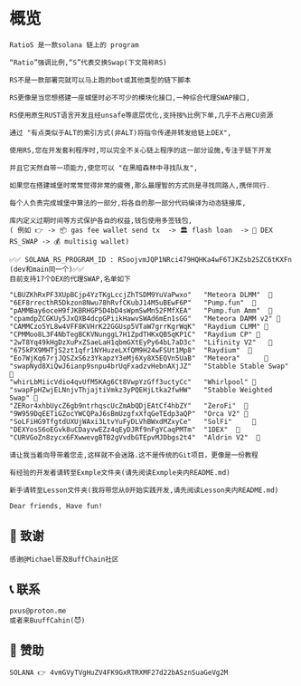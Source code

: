 # 概览

    RatioS 是一款solana 链上的 program 

    “Ratio”强调比例,“S”代表交换Swap(下文简称RS)

    RS不是一款部署完就可以马上跑的bot或其他类型的链下脚本

    RS更像是当您想搭建一座城堡时必不可少的模块化接口,一种综合代理SWAP接口,
    
    RS使用原生RUST语言开发且经unsafe等底层优化,支持按%比例下单,几乎不占用CU资源

    通过 "有点类似于ALT的索引方式(非ALT)将指令传递并转发给链上DEX",

    使用RS,您在开发套利程序时,可以完全不关心链上程序的这一部分设施,专注于链下开发
    
    并且它天然自带一项能力,使您可以 "在黑暗森林中寻找队友",
    
    如果您在搭建城堡时常常觉得非常的疲倦,那么最理智的方式则是寻找同路人,携伴同行.

    每个人负责完成城堡中算法的一部分,将各自的那一部分代码编译为动态链接库,
    
    库内定义过期时间等方式保护各自的权益,钱包使用多签钱包,
    ( 例如 👉 -> 📦 gas fee wallet send tx  -> 🏛 flash loan  -> 🎰 DEX RS_SWAP -> 💰 multisig wallet)

    ✅✅ SOLANA_RS_PROGRAM_ID : RSoojvmJQP1NRci479HQHKa4wF6TJKZsb2SZC6tKXFn (dev和main同一个)✅✅
    目前支持17个DEX的代理SWAP,名单如下

    "LBUZKhRxPF3XUpBCjp4YzTKgLccjZhTSDM9YuVaPwxo"	"Meteora DLMM"  💫
    "6EF8rrecthR5Dkzon8Nwu78hRvfCKubJ14M5uBEwF6P"   "Pump.fun"  💫
    "pAMMBay6oceH9fJKBRHGP5D4bD4sWpmSwMn52FMfXEA"	"Pump.fun Amm"  💫
    "cpamdpZCGKUy5JxQXB4dcpGPiikHawvSWAd6mEn1sGG"	"Meteora DAMM v2" 💫
    "CAMMCzo5YL8w4VFF8KVHrK22GGUsp5VTaW7grrKgrWqK" 	"Raydium CLMM" 💫
    "CPMMoo8L3F4NbTegBCKVNunggL7H1ZpdTHKxQB5qKP1C" 	"Raydium CP" 💫
    "2wT8Yq49kHgDzXuPxZSaeLaH1qbmGXtEyPy64bL7aD3c" 	"Lifinity V2"   💫
    "675kPX9MHTjS2zt1qfr1NYHuzeLXfQM9H24wFSUt1Mp8"  "Raydium"  💫
    "Eo7WjKq67rjJQSZxS6z3YkapzY3eMj6Xy8X5EQVn5UaB"  "Meteora"      💫
    "swapNyd8XiQwJ6ianp9snpu4brUqFxadzvHebnAXjJZ"	"Stabble Stable Swap" 💫
    "whirLbMiicVdio4qvUfM5KAg6Ct8VwpYzGff3uctyCc"	"Whirlpool" 💫
    "swapFpHZwjELNnjvThjajtiVmkz3yPQEHjLtka2fwHW"	"Stabble Weighted Swap" 💫
    "ZERor4xhbUycZ6gb9ntrhqscUcZmAbQDjEAtCf4hbZY"	"ZeroFi"  💫 
    "9W959DqEETiGZocYWCQPaJ6sBmUzgfxXfqGeTEdp3aQP"  "Orca V2" 💫
    "SoLFiHG9TfgtdUXUjWAxi3LtvYuFyDLVhBWxdMZxyCe"	"SolFi"     💫   
    "DEXYosS6oEGvk8uCDayvwEZz4qEyDJRf9nFgYCaqPMTm" 	"1DEX"  💫
    "CURVGoZn8zycx6FXwwevgBTB2gVvdbGTEpvMJDbgs2t4" 	"Aldrin V2"  💫

    请让我当着向导带着您走,这样就不会迷路.这不是传统的Git项目，更像是一份教程
        
    有经验的开发者请转至Exmple文件夹(请先阅读Exmple夹内README.md)

    新手请转至Lesson文件夹(我将带您从0开始实践开发,请先阅读Lesson夹内README.md)

    Dear friends, Have fun!

## 🙌 致谢
    感谢@Michael哥及BuffChain社区

## 📞 联系
    pxus@proton.me   
    或者来BuuffCahin(😈)

## 🎂 赞助
    SOLANA 👉 4vmGVyTVgHuZV4FK9GxRTRXMF27d22bASznSuaGeVg2M  